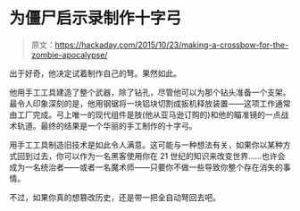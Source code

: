 # 为僵尸启示录制作十字弓

> 原文：<https://hackaday.com/2015/10/23/making-a-crossbow-for-the-zombie-apocalypse/>

出于好奇，他决定试着制作自己的弩。果然如此。

他用手工工具建造了整个武器，除了钻孔，尽管他可以为那个钻头准备一个支架。最令人印象深刻的是，他用钢锯将一块铝块切割成扳机释放装置——这项工作通常由工厂完成。弓上唯一的现代组件是肢(他从亚马逊订购的)和他的瞄准镜的一点战术轨道。最终的结果是一个华丽的手工制作的十字弓。

用手工工具制造旧技术是如此令人满意。这可能与一种想法有关，如果你以某种方式回到过去，你可以作为一名黑客使用你在 21 世纪的知识来改变世界……也许会成为一名统治者——或者一名魔术师——只要你不做一些导致你整个存在消失的事情。

不过，如果你真的想篡改历史，还是带一把全自动弩回去吧。